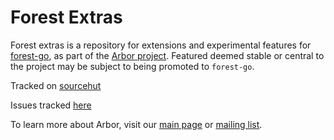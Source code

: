 # Forest Extras

Forest extras is a repository for extensions and experimental features for [forest-go](https://git.sr.ht/~whereswaldon/forest-go), as part of the [Arbor project](https://man.sr.ht/~whereswaldon/arborchat).
Featured deemed stable or central to the project may be subject to being promoted to `forest-go`. 

Tracked on [sourcehut](https://git.sr.ht/~athorp96/forest-ex)

Issues tracked [here](https://todo.sr.ht/~whereswaldon/arbor-dev)

To learn more about Arbor, visit our [main page](https://man.sr.ht/~whereswaldon/arborchat) or [mailing list](https://lists.sr.ht/~whereswaldon/arbor-dev).

